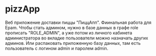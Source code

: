 # pizzApp
Веб приложение доставки пиццы "ПиццАпп".
Фиинальная работа для Epam.
Чтобы стать админом, нужно в базе данных в графе role прописать "ROLE_ADMIN", а уже потом из личного кабинета администратора во вкладке пользователи можно назначать других админов. Или распаковать приложенную базу данных, там есть пользователь с логином admin и паролем admin.
